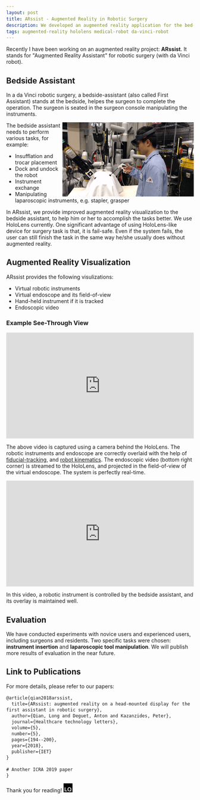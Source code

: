 ```yaml
---
layout: post
title: ARssist - Augmented Reality in Robotic Surgery
description: We developed an augmented reality application for the bed-side assistant in robotic surgery, called ARssist. ARssist is implemented using Microsoft HoloLens and da Vinci robot. The assistant is able to see virtual overlay of robotic instrument, endoscope and its field-of-view indicator, and the endoscopic video through HoloLens.
tags: augmented-reality hololens medical-robot da-vinci-robot
---
```


Recently I have been working on an augmented reality project: **ARssist**. It stands for "Augmented Reality Assistant" for robotic surgery (with da Vinci robot).

## Bedside Assistant

In a da Vinci robotic surgery, a bedside-assistant (also called First Assistant) stands at the bedside, helpes the surgeon to complete the operation. The surgeon is seated in the surgeon console manipulating the instruments.

<p class="full-width">
<img src="/public/image/arssist-setup.jpg" width="70%" align="right"/>
</p>

The bedside assistant needs to perform various tasks, for example:
- Insufflation and trocar placement
- Dock and undock the robot
- Instrument exchange
- Manipulating laparoscopic instruments, e.g. stapler, grasper

In ARssist, we provide improved augmented reality visualization to the bedside assistant, to help him or her to accomplish the tasks better. We use HoloLens currently. One significant advantage of using HoloLens-like device for surgery task is that, it is fail-safe. Even if the system fails, the user can still finish the task in the same way he/she usually does without augmented reality.

## Augmented Reality Visualization

ARssist provides the following visulizations:
- Virtual robotic instruments
- Virtual endoscope and its field-of-view
- Hand-held instrument if it is tracked
- Endoscopic video

### Example See-Through View

<div style="position:relative;padding-top:56.25%;">
  <iframe width="100%" src="https://www.youtube.com/embed/kiw07KA3FOs" frameborder="0" allowfullscreen
    style="position:absolute;top:0;left:0;width:100%;height:100%;"></iframe>
</div>

The above video is captured using a camera behind the HoloLens. The robotic instruments and endoscope are correctly overlaid with the help of [fiducial-tracking](https://github.com/qian256/HoloLensARToolKit), and [robot kinematics](https://github.com/jhu-dvrk/dvrk-xr). The endoscopic video (bottom right corner) is streamed to the HoloLens, and projected in the field-of-view of the virtual endoscope. The system is perfectly real-time.

<div style="position:relative;padding-top:56.25%;">
  <iframe src="https://www.youtube.com/embed/sJt57IYuofA" frameborder="0" allowfullscreen
    style="position:absolute;top:0;left:0;width:100%;height:100%;"></iframe>
</div>

In this video, a robotic instrument is controlled by the bedside assistant, and its overlay is maintained well.

## Evaluation

We have conducted experiments with novice users and experienced users, including surgeons and residents. Two specific tasks were chosen: **instrument insertion** and **laparoscopic tool manipulation**. We will publish more results of evaluation in the near future.

## Link to Publications

For more details, please refer to our papers:

```
@article{qian2018arssist,
  title={ARssist: augmented reality on a head-mounted display for the first assistant in robotic surgery},
  author={Qian, Long and Deguet, Anton and Kazanzides, Peter},
  journal={Healthcare technology letters},
  volume={5},
  number={5},
  pages={194--200},
  year={2018},
  publisher={IET}
}

# Another ICRA 2019 paper
}
```


Thank you for reading! <img class="inline" src="/public/LQ144x144.png" alt="LQ" style="width:1.5rem;height:1.5rem;" />

